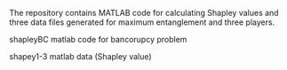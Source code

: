 The repository contains MATLAB code for calculating Shapley values and three data files generated for maximum entanglement and three players. 

shapleyBC    matlab code for bancorupcy problem

shapey1-3  matlab data (Shapley value)


